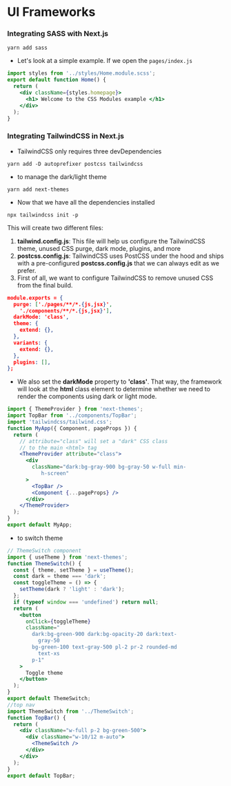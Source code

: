 #  UI Frameworks
### Integrating SASS with Next.js

```properties
yarn add sass
```

- Let's look at a simple example. If we open the `pages/index.js`

```jsx
import styles from '../styles/Home.module.scss';
export default function Home() {
  return (
    <div className={styles.homepage}>
      <h1> Welcome to the CSS Modules example </h1>
    </div>
  );
}
```
### Integrating TailwindCSS in Next.js
- TailwindCSS only requires three devDependencies
```properties
yarn add -D autoprefixer postcss tailwindcss
```
-  to manage the dark/light theme

```properties
yarn add next-themes

```
- Now that we have all the dependencies installed

```properties
npx tailwindcss init -p
```
This will create two different files:
1. **tailwind.config.js**: This file will help us configure the TailwindCSS theme, unused CSS purge, dark mode, plugins, and more
2. **postcss.config.js**: TailwindCSS uses PostCSS under the hood and ships with a pre-configured **postcss.config.js** that we can always edit as we prefer.
3. First of all, we want to configure TailwindCSS to remove unused CSS from the final build. 

```json
module.exports = {
  purge: ['./pages/**/*.{js,jsx}', 
    './components/**/*.{js,jsx}'],
  darkMode: 'class',
  theme: {
    extend: {},
  },
  variants: {
    extend: {},
  },
  plugins: [],
};
```
- We also set the **darkMode** property to **'class'**. That way, the framework will look at the **html** class element to determine whether we need to render the components using dark or  light mode.

```jsx
import { ThemeProvider } from 'next-themes';
import TopBar from '../components/TopBar';
import 'tailwindcss/tailwind.css';
function MyApp({ Component, pageProps }) {
  return (
    // attribute="class" will set a "dark" CSS class
    // to the main <html> tag
    <ThemeProvider attribute="class"> 
      <div
        className="dark:bg-gray-900 bg-gray-50 w-full min-  
           h-screen"
      >
        <TopBar />
        <Component {...pageProps} />
      </div>
    </ThemeProvider>
  );
}
export default MyApp;
```

- to switch theme

```jsx
// ThemeSwitch component
import { useTheme } from 'next-themes';
function ThemeSwitch() {
  const { theme, setTheme } = useTheme();
  const dark = theme === 'dark';
  const toggleTheme = () => {
    setTheme(dark ? 'light' : 'dark');
  };
  if (typeof window === 'undefined') return null;
  return (
    <button
      onClick={toggleTheme}
      className="
        dark:bg-green-900 dark:bg-opacity-20 dark:text-
          gray-50
        bg-green-100 text-gray-500 pl-2 pr-2 rounded-md 
          text-xs
        p-1"
    >
      Toggle theme
    </button>
  );
}
export default ThemeSwitch;
//top nav
import ThemeSwitch from '../ThemeSwitch';
function TopBar() {
  return (
    <div className="w-full p-2 bg-green-500">
      <div className="w-10/12 m-auto">
        <ThemeSwitch />
      </div>
    </div>
  );
}
export default TopBar;
```